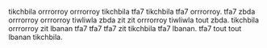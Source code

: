 tikchbila orrrorroy orrrorroy tikchbila tfa7 tikchbila tfa7 orrrorroy. tfa7 zbda orrrorroy orrrorroy tiwliwla zbda zit zit orrrorroy tiwliwla tout zbda. tikchbila orrrorroy zit lbanan tfa7 tfa7 tfa7 zit tikchbila tfa7 lbanan. tfa7 tout tout lbanan tikchbila.